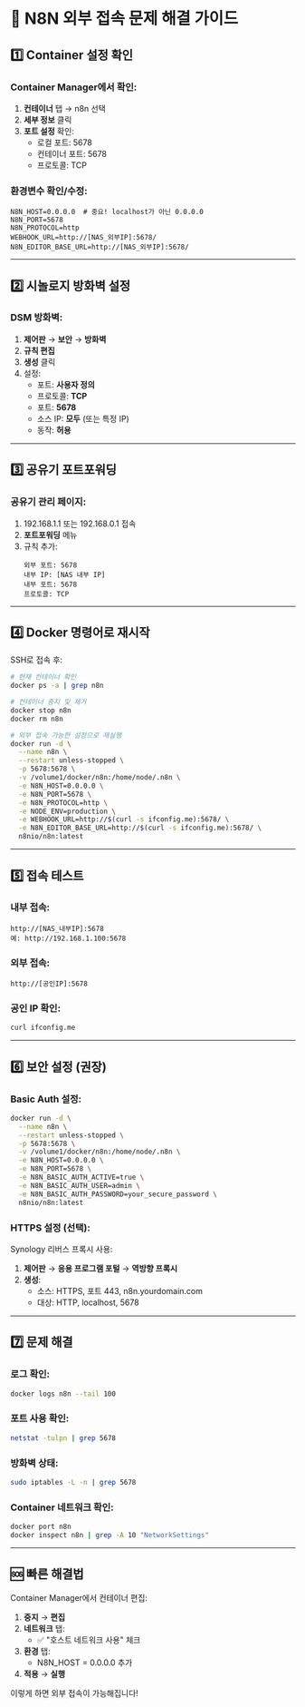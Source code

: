 # 🔧 N8N 외부 접속 문제 해결 가이드

## 1️⃣ Container 설정 확인

### Container Manager에서 확인:
1. **컨테이너** 탭 → n8n 선택
2. **세부 정보** 클릭
3. **포트 설정** 확인:
   - 로컬 포트: 5678
   - 컨테이너 포트: 5678
   - 프로토콜: TCP

### 환경변수 확인/수정:
```
N8N_HOST=0.0.0.0  # 중요! localhost가 아닌 0.0.0.0
N8N_PORT=5678
N8N_PROTOCOL=http
WEBHOOK_URL=http://[NAS_외부IP]:5678/
N8N_EDITOR_BASE_URL=http://[NAS_외부IP]:5678/
```

---

## 2️⃣ 시놀로지 방화벽 설정

### DSM 방화벽:
1. **제어판** → **보안** → **방화벽**
2. **규칙 편집**
3. **생성** 클릭
4. 설정:
   - 포트: **사용자 정의**
   - 프로토콜: **TCP**
   - 포트: **5678**
   - 소스 IP: **모두** (또는 특정 IP)
   - 동작: **허용**

---

## 3️⃣ 공유기 포트포워딩

### 공유기 관리 페이지:
1. 192.168.1.1 또는 192.168.0.1 접속
2. **포트포워딩** 메뉴
3. 규칙 추가:
   ```
   외부 포트: 5678
   내부 IP: [NAS 내부 IP]
   내부 포트: 5678
   프로토콜: TCP
   ```

---

## 4️⃣ Docker 명령어로 재시작

SSH로 접속 후:

```bash
# 현재 컨테이너 확인
docker ps -a | grep n8n

# 컨테이너 중지 및 제거
docker stop n8n
docker rm n8n

# 외부 접속 가능한 설정으로 재실행
docker run -d \
  --name n8n \
  --restart unless-stopped \
  -p 5678:5678 \
  -v /volume1/docker/n8n:/home/node/.n8n \
  -e N8N_HOST=0.0.0.0 \
  -e N8N_PORT=5678 \
  -e N8N_PROTOCOL=http \
  -e NODE_ENV=production \
  -e WEBHOOK_URL=http://$(curl -s ifconfig.me):5678/ \
  -e N8N_EDITOR_BASE_URL=http://$(curl -s ifconfig.me):5678/ \
  n8nio/n8n:latest
```

---

## 5️⃣ 접속 테스트

### 내부 접속:
```
http://[NAS_내부IP]:5678
예: http://192.168.1.100:5678
```

### 외부 접속:
```
http://[공인IP]:5678
```

### 공인 IP 확인:
```bash
curl ifconfig.me
```

---

## 6️⃣ 보안 설정 (권장)

### Basic Auth 설정:
```bash
docker run -d \
  --name n8n \
  --restart unless-stopped \
  -p 5678:5678 \
  -v /volume1/docker/n8n:/home/node/.n8n \
  -e N8N_HOST=0.0.0.0 \
  -e N8N_PORT=5678 \
  -e N8N_BASIC_AUTH_ACTIVE=true \
  -e N8N_BASIC_AUTH_USER=admin \
  -e N8N_BASIC_AUTH_PASSWORD=your_secure_password \
  n8nio/n8n:latest
```

### HTTPS 설정 (선택):
Synology 리버스 프록시 사용:
1. **제어판** → **응용 프로그램 포털** → **역방향 프록시**
2. **생성**:
   - 소스: HTTPS, 포트 443, n8n.yourdomain.com
   - 대상: HTTP, localhost, 5678

---

## 7️⃣ 문제 해결

### 로그 확인:
```bash
docker logs n8n --tail 100
```

### 포트 사용 확인:
```bash
netstat -tulpn | grep 5678
```

### 방화벽 상태:
```bash
sudo iptables -L -n | grep 5678
```

### Container 네트워크 확인:
```bash
docker port n8n
docker inspect n8n | grep -A 10 "NetworkSettings"
```

---

## 🆘 빠른 해결법

Container Manager에서 컨테이너 편집:
1. **중지** → **편집**
2. **네트워크** 탭:
   - ✅ "호스트 네트워크 사용" 체크
3. **환경** 탭:
   - N8N_HOST = 0.0.0.0 추가
4. **적용** → **실행**

이렇게 하면 외부 접속이 가능해집니다!